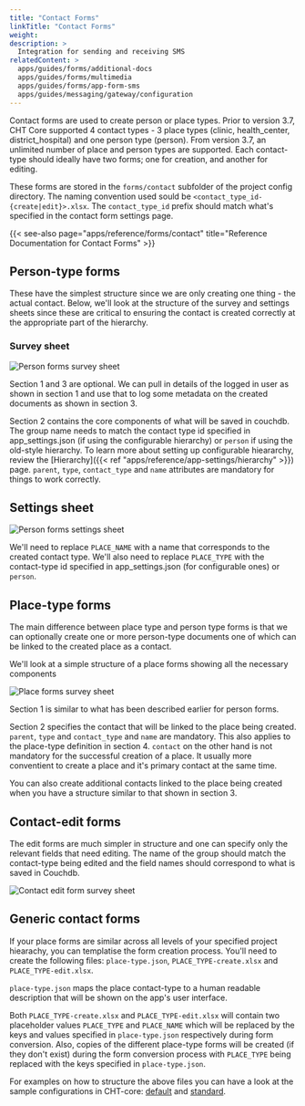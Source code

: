 ```yaml
---
title: "Contact Forms"
linkTitle: "Contact Forms"
weight: 
description: >
  Integration for sending and receiving SMS
relatedContent: >
  apps/guides/forms/additional-docs
  apps/guides/forms/multimedia
  apps/guides/forms/app-form-sms
  apps/guides/messaging/gateway/configuration
---
```

Contact forms are used to create person or place types. Prior to version 3.7, CHT Core supported 4 contact types - 3 place types (clinic, health_center, district_hospital) and one person type (person). From version 3.7, an unlimited number of place and person types are supported. Each contact-type should ideally have two forms; one for creation, and another for editing. 

These forms are stored in the `forms/contact` subfolder of the project config directory. The naming convention used sould be `<contact_type_id-{create|edit}>.xlsx`. The `contact_type_id` prefix should match what's specified in the contact form settings page. 

{{< see-also page="apps/reference/forms/contact" title="Reference Documentation for Contact Forms" >}}

## Person-type forms

These have the simplest structure since we are only creating one thing - the actual contact. Below, we'll look at the structure of the survey and settings sheets since these are critical to ensuring the contact is created correctly at the appropriate part of the hierarchy.

### Survey sheet

![Person forms survey sheet](person-contact-form-survey.png)

Section 1 and 3 are optional. We can pull in details of the logged in user as shown in section 1 and use that to log some metadata on the created documents as shown in section 3.

Section 2 contains the core components of what will be saved in couchdb. The group name needs to match the contact type id specified in app_settings.json (if using the configurable hierarchy) or `person` if using the old-style hierarchy. To learn more about setting up configurable hieararchy, review the [Hierarchy]({{< ref "apps/reference/app-settings/hierarchy" >}}) page. `parent`, `type`, `contact_type` and `name` attributes are mandatory for things to work correctly.

## Settings sheet

![Person forms settings sheet](person-contact-form-settings.png)

We'll need to replace `PLACE_NAME` with a name that corresponds to the created contact type. We'll also need to replace `PLACE_TYPE` with the contact-type id specified in app_settings.json (for configurable ones) or `person`.

## Place-type forms

The main difference between place type and person type forms is that we can optionally create one or more person-type documents one of which can be linked to the created place as a contact.

We'll look at a simple structure of a place forms showing all the necessary components

![Place forms survey sheet](place-contact-form-survey.png)

Section 1 is similar to what has been described earlier for person forms.

Section 2 specifies the contact that will be linked to the place being created. `parent`, `type` and `contact_type` and `name` are mandatory. This also applies to the place-type definition in section 4. `contact` on the other hand is not mandatory for the successful creation of a place. It usually more conventient to create a place and it's primary contact at the same time.

You can also create additional contacts linked to the place being created when you have a structure similar to that shown in section 3.

## Contact-edit forms

The edit forms are much simpler in structure and one can specify only the relevant fields that need editing. The name of the group should match the contact-type being edited and the field names should correspond to what is saved in Couchdb.

![Contact edit form survey sheet](contact-edit-form.png)


## Generic contact forms

If your place forms are similar across all levels of your specified project hiearachy, you can templatise the form creation process. You'll need to create the following files: `place-type.json`, `PLACE_TYPE-create.xlsx` and `PLACE_TYPE-edit.xlsx`.

`place-type.json` maps the place contact-type to a human readable description that will be shown on the app's user interface.

Both `PLACE_TYPE-create.xlsx` and `PLACE_TYPE-edit.xlsx` will contain two placeholder values `PLACE_TYPE` and `PLACE_NAME` which will be replaced by the keys and values specified in `place-type.json` respectively during form conversion. Also, copies of the different place-type forms will be created (if they don't exist) during the form conversion process with `PLACE_TYPE` being replaced with the keys specified in `place-type.json`. 

For examples on how to structure the above files you can have a look at the sample configurations in CHT-core: [default](https://github.com/medic/cht-core/tree/master/config/default/forms/contact) and [standard](https://github.com/medic/cht-core/tree/master/config/standard/forms/contact).

